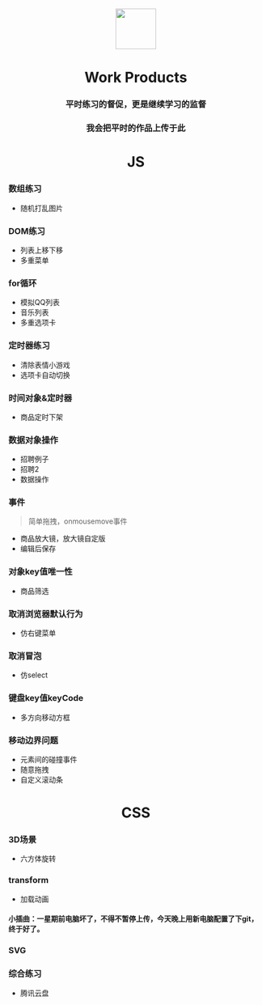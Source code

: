 <h1 align = "center">
  <img src = "https://tse4-mm.cn.bing.net/th?id=OIP.qrJPSdyhnBHln4vUakUeNQELDq&w=172&h=160&c=7&qlt=90&o=4&pid=1.7" width="80" height="80" />
</h1>
<h1 align = "center">Work Products</h1>

<h3 align="center">平时练习的督促，更是继续学习的监督</h3>

<h3 align="center">我会把平时的作品上传于此</h3>

<h1 align="center">JS</h1>

### 数组练习
* 随机打乱图片

### DOM练习
* 列表上移下移
* 多重菜单

### for循环
* 模拟QQ列表
* 音乐列表
* 多重选项卡

### 定时器练习
* 清除表情小游戏
* 选项卡自动切换

### 时间对象&定时器
* 商品定时下架

### 数据对象操作
* 招聘例子
* 招聘2
* 数据操作

### 事件

> 简单拖拽，onmousemove事件

* 商品放大镜，放大镜自定版
* 编辑后保存

### 对象key值唯一性
* 商品筛选

### 取消浏览器默认行为
* 仿右键菜单

### 取消冒泡
* 仿select

### 键盘key值keyCode
* 多方向移动方框

### 移动边界问题
* 元素间的碰撞事件
* 随意拖拽
* 自定义滚动条

<h1 align="center">CSS</h1>

### 3D场景
* 六方体旋转

### transform
* 加载动画

#### 小插曲：一星期前电脑坏了，不得不暂停上传，今天晚上用新电脑配置了下git，终于好了。

### SVG

### 综合练习
* 腾讯云盘









